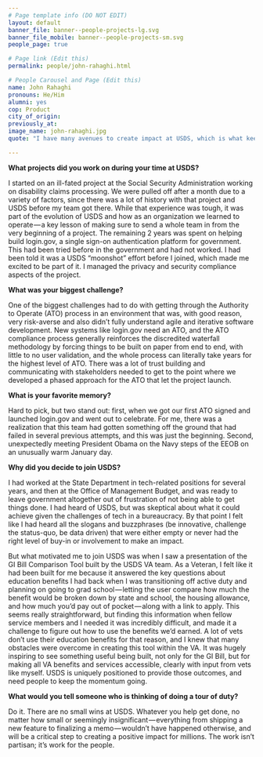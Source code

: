 ```yaml
---
# Page template info (DO NOT EDIT)
layout: default
banner_file: banner--people-projects-lg.svg
banner_file_mobile: banner--people-projects-sm.svg
people_page: true

# Page link (Edit this)
permalink: people/john-rahaghi.html

# People Carousel and Page (Edit this)
name: John Rahaghi
pronouns: He/Him
alumni: yes
cop: Product
city_of_origin:
previously_at:
image_name: john-rahaghi.jpg
quote: "I have many avenues to create impact at USDS, which is what keeps it interesting and fulfilling."

---
```


**What projects did you work on during your time at USDS?**

I started on an ill-fated project at the Social Security Administration working on disability claims processing. We were pulled off after a month due to a variety of factors, since there was a lot of history with that project and USDS before my team got there. While that experience was tough, it was part of the evolution of USDS and how as an organization we learned to operate — a key lesson of making sure to send a whole team in from the very beginning of a project. The remaining 2 years was spent on helping build login.gov, a single sign-on authentication platform for government. This had been tried before in the government and had not worked. I had been told it was a USDS “moonshot” effort before I joined, which made me excited to be part of it. I managed the privacy and security compliance aspects of the project.

**What was your biggest challenge?**

One of the biggest challenges had to do with getting through the Authority to Operate (ATO) process in an environment that was, with good reason, very risk-averse and also didn’t fully understand agile and iterative software development. New systems like login.gov need an ATO, and the ATO compliance process generally reinforces the discredited waterfall methodology by forcing things to be built on paper from end to end, with little to no user validation, and the whole process can literally take years for the highest level of ATO. There was a lot of trust building and communicating with stakeholders needed to get to the point where we developed a phased approach for the ATO that let the project launch.

**What is your favorite memory?**

Hard to pick, but two stand out: first, when we got our first ATO signed and launched login.gov and went out to celebrate. For me, there was a realization that this team had gotten something off the ground that had failed in several previous attempts, and this was just the beginning. Second, unexpectedly meeting President Obama on the Navy steps of the EEOB on an unusually warm January day.

**Why did you decide to join USDS?**

I had worked at the State Department in tech-related positions for several years, and then at the Office of Management Budget, and was ready to leave government altogether out of frustration of not being able to get things done. I had heard of USDS, but was skeptical about what it could achieve given the challenges of tech in a bureaucracy. By that point I felt like I had heard all the slogans and buzzphrases (be innovative, challenge the status-quo, be data driven) that were either empty or never had the right level of buy-in or involvement to make an impact.

But what motivated me to join USDS was when I saw a presentation of the GI Bill Comparison Tool built by the USDS VA team. As a Veteran, I felt like it had been built for me because it answered the key questions about education benefits I had back when I was transitioning off active duty and planning on going to grad school — letting the user compare how much the benefit would be broken down by state and school, the housing allowance, and how much you’d pay out of pocket — along with a link to apply. This seems really straightforward, but finding this information when fellow service members and I needed it was incredibly difficult, and made it a challenge to figure out how to use the benefits we’d earned. A lot of vets don’t use their education benefits for that reason, and I knew that many obstacles were overcome in creating this tool within the VA. It was hugely inspiring to see something useful being built, not only for the GI Bill, but for making all VA benefits and services accessible, clearly with input from vets like myself. USDS is uniquely positioned to provide those outcomes, and need people to keep the momentum going.

**What would you tell someone who is thinking of doing a tour of duty?**

Do it. There are no small wins at USDS. Whatever you help get done, no matter how small or seemingly insignificant — everything from shipping a new feature to finalizing a memo — wouldn’t have happened otherwise, and will be a critical step to creating a positive impact for millions. The work isn’t partisan; it’s work for the people.
